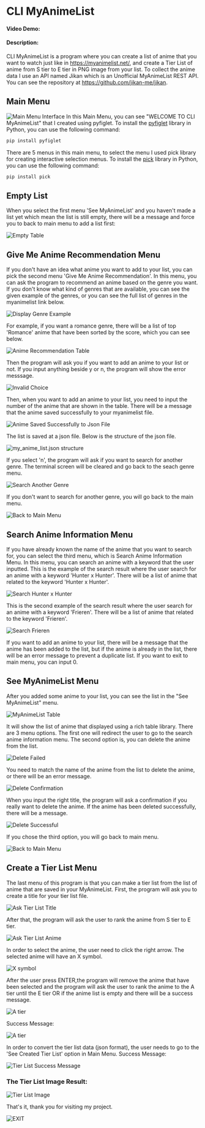 # CLI MyAnimeList
#### Video Demo:  <URL HERE>
#### Description:
CLI MyAnimeList is a program where you can create a list of anime that you want to watch just like in https://myanimelist.net/,
and create a Tier List of anime from S tier to E tier in PNG image from your list. To collect the anime data I use an API named Jikan which is an Unofficial MyAnimeList REST API. You can see the repository at https://github.com/jikan-me/jikan.
## Main Menu
![Main Menu Interface](https://github.com/krisnadharma1412/MyAnimeList-in-Python-CLI/blob/d297d3a064020b82410622ce2a517fae220f3f90/readme%20img/main_menu.png)
In this Main Menu, you can see "WELCOME TO CLI MyAnimeList" that I created using pyfiglet.
To install the [pyfiglet](https://pypi.org/project/pyfiglet/) library in Python, you can use the following command:
```sh
pip install pyfiglet
```
There are 5 menus in this main menu, to select the menu I used pick library for creating interactive selection menus.
To install the [pick](https://pypi.org/project/pick/) library in Python, you can use the following command:
```sh
pip install pick
```
## Empty List 
When you select the first menu 'See MyAnimeList' and you haven't made a list yet which mean the list is still empty,
there will be a message and force you to back to main menu to add a list first: 

![Empty Table](https://github.com/krisnadharma1412/MyAnimeList-in-Python-CLI/blob/main/readme%20img/no_list.png)

## Give Me Anime Recommendation Menu
If you don't have an idea what anime you want to add to your list, you can pick the second menu 'Give Me Anime Recommendation'. 
In this menu, you can ask the program to recommend an anime based on the genre you want.
If you don't  know what kind of genres that are available, you can see the given example of the genres, or you can see the full
list of genres  in the myanimelist link below.

![Display Genre Example](https://github.com/krisnadharma1412/MyAnimeList-in-Python-CLI/blob/main/readme%20img/recommend1.png)

For example, if you want a romance genre, there will be a list of top 'Romance' anime that have been sorted by the score, which you can see below.

![Anime Recommendation Table](https://github.com/krisnadharma1412/MyAnimeList-in-Python-CLI/blob/main/readme%20img/recommend2.png)

Then the program will ask you if you want to add an anime to your list or not. 
If you input anything beside y or n, the program will show the error messsage.

![Invalid Choice](https://github.com/krisnadharma1412/MyAnimeList-in-Python-CLI/blob/main/readme%20img/recommend3.png)

Then, when you want to add an anime to your list, you need to input the number of the anime that are shown in the table.
There will be a message that the anime saved successfully to your myanimelist file.

![Anime Saved Successfully to Json File](https://github.com/krisnadharma1412/MyAnimeList-in-Python-CLI/blob/main/readme%20img/recommend4.png)

The list is saved at a json file. Below is the structure of the json file.

![my_anime_list.json structure](https://github.com/krisnadharma1412/MyAnimeList-in-Python-CLI/blob/main/readme%20img/myanimelistjson.png)

If you select 'n', the program will ask if you want to search for another genre.
The terminal screen will be cleared and go back to the seach genre menu.

![Search Another Genre](https://github.com/krisnadharma1412/MyAnimeList-in-Python-CLI/blob/main/readme%20img/recommend1.png)

If you don't want to search for another genre, you will go back to the main menu.

![Back to Main Menu](https://github.com/krisnadharma1412/MyAnimeList-in-Python-CLI/blob/main/readme%20img/recommend5.png)

## Search Anime Information Menu
If you have already known the name of the anime that you want to search for, you can select the third menu, which is Search Anime Information Menu.
In this menu, you can search an anime with a keyword that the user inputted.
This is the example of the search result where the user search for an anime with a keyword 'Hunter x Hunter'. 
There will be a list of anime that related to the keyword 'Hunter x Hunter'.

![Search Hunter x Hunter](https://github.com/krisnadharma1412/MyAnimeList-in-Python-CLI/blob/main/readme%20img/search1.png)

This is the second example of the search result where the user search for an anime with a keyword 'Frieren'. 
There will be a list of anime that related to the keyword 'Frieren'.

![Search Frieren](https://github.com/krisnadharma1412/MyAnimeList-in-Python-CLI/blob/main/readme%20img/search2.png)

If you want to add an anime to your list, there will be a message that the anime has been added to the list, but if the anime is already in the list, there will be an error message to prevent a duplicate list.
If you want to exit to main menu, you can input 0.

## See MyAnimeList Menu
After you added some anime to your list, you can see the list in the "See MyAnimeList" menu.

![MyAnimeList Table](https://github.com/krisnadharma1412/MyAnimeList-in-Python-CLI/blob/main/readme%20img/animelist1.png)

It will show the list of anime that displayed using a rich table library.
There are 3 menu options. The first one will redirect the user to go to the search anime information menu.
The second option is, you can delete the anime from the list.

![Delete Failed](https://github.com/krisnadharma1412/MyAnimeList-in-Python-CLI/blob/main/readme%20img/delete1.png)

You need to match the name of the anime from the list to delete the anime, or there will be an error message.

![Delete Confirmation](https://github.com/krisnadharma1412/MyAnimeList-in-Python-CLI/blob/main/readme%20img/delete2.png)

When you input the right title, the program will ask a confirmation if you really want to delete the anime.
If the anime has been deleted successfully, there will be a message.

![Delete Successful](https://github.com/krisnadharma1412/MyAnimeList-in-Python-CLI/blob/main/readme%20img/delete3.png)

If you chose the third option, you will go back to main menu.

![Back to Main Menu](https://github.com/krisnadharma1412/MyAnimeList-in-Python-CLI/blob/main/readme%20img/animelist2.png)

## Create a Tier List Menu
The last menu of this program is that you can make a tier list from the list of anime that are saved in your MyAnimeList.
First, the program will ask you to create a title for your tier list file.

![Ask Tier List Title](https://github.com/krisnadharma1412/MyAnimeList-in-Python-CLI/blob/main/readme%20img/tierlist1.png)

After that, the program will ask the user to rank the anime from S tier to E tier. 

![Ask Tier List Anime](https://github.com/krisnadharma1412/MyAnimeList-in-Python-CLI/blob/main/readme%20img/tierlist2.png)

In order to select the anime, the user need to click the right arrow. The selected anime will have an X symbol.

![X symbol](https://github.com/krisnadharma1412/MyAnimeList-in-Python-CLI/blob/main/readme%20img/tierlist3.png)

After the user press ENTER,the program will remove the anime that have been selected and the program will ask the user to rank the anime to the A tier until the E tier OR if the anime list is empty and there will be a success message.

![A tier](https://github.com/krisnadharma1412/MyAnimeList-in-Python-CLI/blob/main/readme%20img/tierlist4.png)

Success Message:

![A tier](https://github.com/krisnadharma1412/MyAnimeList-in-Python-CLI/blob/main/readme%20img/tierlist5.png)

In order to convert the tier list data (json format), the user needs to go to the 'See Created Tier List' option in Main Menu.
Success Message: 

![Tier List Success Message](https://github.com/krisnadharma1412/MyAnimeList-in-Python-CLI/blob/main/readme%20img/tierlist6.png)

### The Tier List Image Result:

![Tier List Image](https://github.com/krisnadharma1412/MyAnimeList-in-Python-CLI/blob/main/readme%20img/tierlist7.png)

That's it, thank you for visiting my project.

![EXIT](https://github.com/krisnadharma1412/MyAnimeList-in-Python-CLI/blob/main/readme%20img/exit.png)

